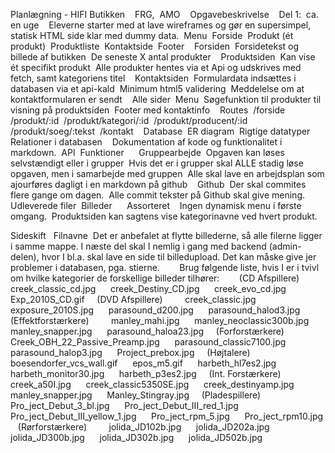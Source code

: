Planlægning - HIFI Butikken 
 
FRG,  AMO 
 
Opgavebeskrivelse 
 
Del 1:  ca. en uge 
 
Eleverne starter med at lave wireframes og gør en supersimpel, statisk HTML side klar med dummy data. 
Menu 
Forside 
Produkt (ét produkt) 
Produktliste 
Kontaktside 
Footer 
 
Forsiden 
Forsidetekst og billede af butikken 
De seneste X antal produkter 
 
Produktsiden 
Kan vise ét specifikt produkt 
Alle produkter hentes via et Api og udskrives med fetch, samt kategoriens titel 
 
Kontaktsiden 
Formulardata indsættes i databasen via et api-kald 
Minimum html5 validering 
Meddelelse om at kontaktformularen er sendt 
 
Alle sider 
Menu 
Søgefunktion til produkter til visning på produktsiden 
Footer med kontaktinfo 
 
Routes 
/forside 
/produkt/:id 
/produkt/kategori/:id 
/produkt/producent/:id 
/produkt/soeg/:tekst 
/kontakt 
 
Database 
ER diagram 
Rigtige datatyper 
Relationer i databasen 
 
Dokumentation af kode og funktionalitet i markdown. 
API 
Funktioner 
 
 
Gruppearbejde 
Opgaven kan løses selvstændigt eller i grupper 
Hvis det er i grupper skal ALLE stadig løse opgaven, men i samarbejde med gruppen 
Alle skal lave en arbejdsplan som ajourføres dagligt i en markdown på github 
 
Github 
Der skal commites flere gange om dagen. 
Alle commit tekster på Github skal give mening. 
 
Udleverede filer 
Billeder 
 
 
Assorteret 
 
Ingen dynamisk menu i første omgang. 
Produktsiden kan sagtens vise kategorinavne ved hvert produkt. 

Sideskift
 
Filnavne 
Det er anbefalet at flytte billederne, så alle filerne ligger i samme mappe. I næste del skal I nemlig i gang med backend (admin-delen), hvor I bl.a. skal lave en side til billedupload. Det kan måske give jer problemer i databasen, pga. stierne. 
  
  
Brug følgende liste, hvis I er i tvivl om hvilke kategorier de forskellige billeder tilhører: 
  
  
(CD Afspillere) 
  
    creek_classic_cd.jpg 
    creek_Destiny_CD.jpg 
    creek_evo_cd.jpg 
    Exp_2010S_CD.gif 
  
(DVD Afspillere) 
  
    creek_classic.jpg 
    exposure_2010S.jpg 
    parasound_d200.jpg 
    parasound_halod3.jpg 
  
(Effektforstærkere) 
  
    manley_mahi.jpg 
    manley_neoclassic300b.jpg 
    manley_snapper.jpg 
    parasound_haloa23.jpg 
  
(Forforstærkere) 
  
    Creek_OBH_22_Passive_Preamp.jpg 
    parasound_classic7100.jpg 
    parasound_halop3.jpg 
    Project_prebox.jpg 
  
(Højtalere) 
  
    boesendorfer_vcs_wall.gif 
    epos_m5.gif 
    harbeth_hl7es2.jpg 
    harbeth_monitor30.jpg 
    harbeth_p3es2.jpg 
  
(Int. Forstærkere) 
  
    creek_a50I.jpg 
    creek_classic5350SE.jpg 
    creek_destinyamp.jpg 
    manley_snapper.jpg 
    Manley_Stingray.jpg 
  
(Pladespillere) 
  
    Pro_ject_Debut_3_bl.jpg 
    Pro_ject_Debut_III_red_1.jpg 
    Pro_ject_Debut_III_yellow_1.jpg 
    Pro_ject_rpm_5.jpg 
    Pro_ject_rpm10.jpg 
  
(Rørforstærkere) 
  
    jolida_JD102b.jpg 
    jolida_JD202a.jpg 
    jolida_JD300b.jpg 
    jolida_JD302b.jpg 
    jolida_JD502b.jpg 
 
